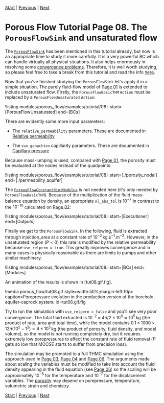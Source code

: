 [Start](porous_flow/tutorial_00.md) |
[Previous](porous_flow/tutorial_07.md) |
[Next](porous_flow/tutorial_09.md)

# Porous Flow Tutorial Page 08.  The `PorousFlowSink` and unsaturated flow

The [`PorousFlowSink`](porous_flow/boundaries.md) has been mentioned in this tutorial already, but now is an appropriate time to study it more carefully.  It is a very powerful BC which can handle virtually all physical situations.  It also helps enormously in resolving some [convergence problems](porous_flow/nonlinear_convergence_problems.md).  Therefore, it is well worth studying, so please feel free to take a break from this tutorial and read the info [here](porous_flow/boundaries).

Now that you've finished studying the `PorousFlowSink` let's apply it in a simple situation.  The purely fluid-flow model of [Page 01](porous_flow/tutorial_01.md) is extended to include unsaturated flow.  Firstly, the `PorousFlowBasicTHM` `Action` must be replaced by a `PorousFlowUnsaturated` `Action`:

!listing modules/porous_flow/examples/tutorial/08.i start=[PorousFlowUnsaturated] end=[BCs]

There are evidently some more input parameters:

- The `relative_permeability` parameters.  These are documented in
  [Relative permeability](porous_flow/relative_permeability.md)

- The `van_genuchten` capillarity parameters.  These are documented in
  [Capillary pressure](porous_flow/capillary_pressure.md)

Because mass-lumping is used, compared with [Page 01](porous_flow/tutorial_01.md), the porosity must be evaluated at the nodes instead of the quadpoints:

!listing modules/porous_flow/examples/tutorial/08.i start=[./porosity_nodal] end=[./permeability_aquifer]

The [`PorousFlowConstantBiotModulus`](PorousFlowConstantBiotModulus.md) is not needed here (it's only needed by `PorousFlowBasicTHM`).  Because of the multiplication of the fluid mass-balance equation by density, an appropriate `nl_abs_tol` is $10^{-7}$ in contrast to the $10^{-10}$ calculated on [Page 02](porous_flow/tutorial_02.md):

!listing modules/porous_flow/examples/tutorial/08.i start=[Executioner] end=[Outputs]

Finally we get to the `PorousFlowSink`.  In the following, fluid is extracted through injection_area at a constant rate of $10^{-2}\,$kg.s$^{-1}$.m$^{-2}$.  However, in the unsaturated region ($P<0$) this rate is modified by the relative permeability because `use_relperm = true`.  This greatly improves convergence and in many cases is physically reasonable as there are limits to pumps and other similar machinery.

!listing modules/porous_flow/examples/tutorial/08.i start=[BCs] end=[Modules]

An animation of the results is shown in [tut08.gif.fig].

!media porous_flow/tut08.gif style=width:50%;margin-left:10px caption=Porepressure evolution in the production version of the borehole-aquifer-caprock system.  id=tut08.gif.fig

Try to run the simulation with `use_relperm = false` and you'll see very poor convergence.  The total fluid extracted is $10^{-2}\times 4\pi/2 \times 10^{6} \approx 10^{5}\,$kg (the product of rate, area and total time), while the model contains $0.1 \times 1000 \times 12\pi(10^{2} - 1^{2}) = 4\times 10^{5}\,$kg (the product of porosity, fluid density, and model volume), so the model is not running completely dry, but it requires extremely low porepressures to affect the constant rate of fluid removal ($P$ gets so low that MOOSE starts to suffer from precision loss).

The simulation may be promoted to a full THMC simulation using the approach used in [Page 03](porous_flow/tutorial_03.md), [Page 04](porous_flow/tutorial_04.md) and [Page 06](porous_flow/tutorial_06.md).  The arguments made about scaling the variables must be modified to take into account the fluid density appearing in the fluid equation (see [Page 06](porous_flow/tutorial_06.md)) so the scaling will be approximately $10^{-5}$ for the temperature and $10^{-7}$ for the displacement variables.  The [porosity](porous_flow/porosity.md) may depend on porepressure, temperature, volumetric strain and chemistry.



[Start](porous_flow/tutorial_00.md) |
[Previous](porous_flow/tutorial_07.md) |
[Next](porous_flow/tutorial_09.md)

